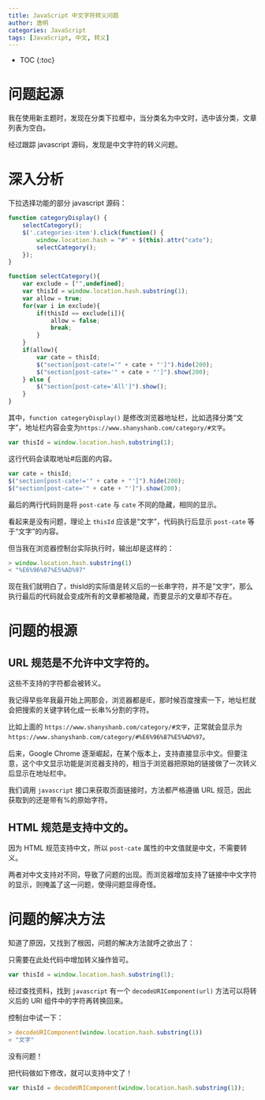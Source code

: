 ```yaml
---
title: JavaScript 中文字符转义问题
author: 唐明
categories: JavaScript
tags: [JavaScript, 中文, 转义]
---
```

* TOC
{:toc}

# 问题起源

我在使用新主题时，发现在分类下拉框中，当分类名为中文时，选中该分类，文章列表为空白。

经过跟踪 javascript 源码，发现是中文字符的转义问题。

<!--以上为摘要内容-->

# 深入分析

下拉选择功能的部分 javascript 源码：

```javascript
function categoryDisplay() {
    selectCategory();
    $('.categories-item').click(function() {
        window.location.hash = "#" + $(this).attr("cate");
        selectCategory();
    });
}

function selectCategory(){
    var exclude = ["",undefined];
    var thisId = window.location.hash.substring(1);
    var allow = true;
    for(var i in exclude){
        if(thisId == exclude[i]){
            allow = false;
            break;
        }
    }
    if(allow){
        var cate = thisId;
        $("section[post-cate!='" + cate + "']").hide(200);
        $("section[post-cate='" + cate + "']").show(200);
    } else {
        $("section[post-cate='All']").show();
    }
}
```
其中，`function categoryDisplay()` 是修改浏览器地址栏，比如选择分类“文字”，地址栏内容会变为`https://www.shanyshanb.com/category/#文字`。

```javascript
var thisId = window.location.hash.substring(1);
```

这行代码会读取地址#后面的内容。

```javascript
var cate = thisId;
$("section[post-cate!='" + cate + "']").hide(200);
$("section[post-cate='" + cate + "']").show(200);
```

最后的两行代码则是将 `post-cate` 与 `cate` 不同的隐藏，相同的显示。

看起来是没有问题，理论上 `thisId` 应该是“文字”，代码执行后显示 `post-cate` 等于“文字”的内容。

但当我在浏览器控制台实际执行时，输出却是这样的：

```javascript
> window.location.hash.substring(1)
< "%E6%96%87%E5%AD%97"
```

现在我们就明白了，thisId的实际值是转义后的一长串字符，并不是”文字“，那么执行最后的代码就会变成所有的文章都被隐藏，而要显示的文章却不存在。

# 问题的根源

## URL 规范是不允许中文字符的。

这些不支持的字符都会被转义。

我记得早些年我最开始上网那会，浏览器都是IE，那时候百度搜索一下，地址栏就会把搜索的关键字转化成一长串%分割的字符。

比如上面的 `https://www.shanyshanb.com/category/#文字`，正常就会显示为 `https://www.shanyshanb.com/category/#%E6%96%87%E5%AD%97`。

后来，Google Chrome 逐渐崛起，在某个版本上，支持直接显示中文。但要注意，这个中文显示功能是浏览器支持的，相当于浏览器把原始的链接做了一次转义后显示在地址栏中。

我们调用 `javascript` 接口来获取页面链接时，方法都严格遵循 URL 规范，因此获取到的还是带有%的原始字符。

## HTML 规范是支持中文的。

因为 HTML 规范支持中文，所以 `post-cate` 属性的中文值就是中文，不需要转义。

两者对中文支持对不同，导致了问题的出现。而浏览器增加支持了链接中中文字符的显示，则掩盖了这一问题，使得问题显得奇怪。

# 问题的解决方法

知道了原因，又找到了根因，问题的解决方法就呼之欲出了：

只需要在此处代码中增加转义操作皆可。

```javascript
var thisId = window.location.hash.substring(1);
```

经过查找资料，找到 `javascript` 有一个 `decodeURIComponent(url)` 方法可以将转义后的 URI 组件中的字符再转换回来。

控制台中试一下：

```javascript
> decodeURIComponent(window.location.hash.substring(1))
< "文字"
```

没有问题！

把代码做如下修改，就可以支持中文了！

```javascript
var thisId = decodeURIComponent(window.location.hash.substring(1));
```

